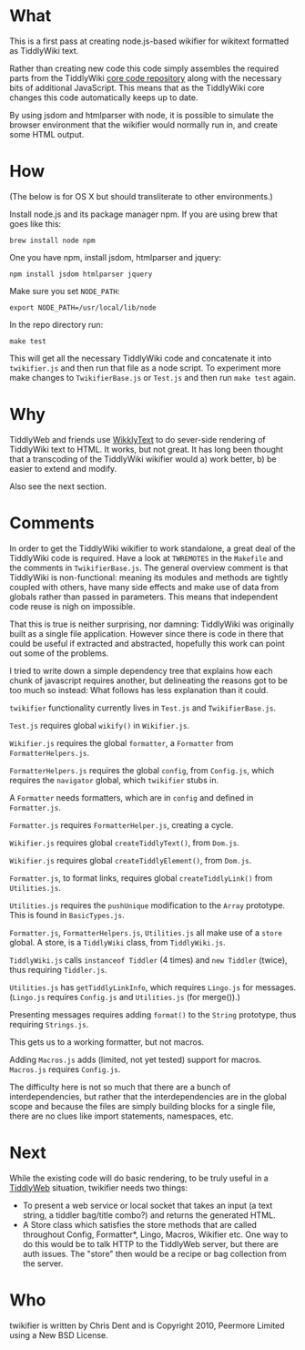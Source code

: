 # What

This is a first pass at creating node.js-based wikifier for wikitext
formatted as TiddlyWiki text.

Rather than creating new code this code simply assembles the required
parts from the TiddlyWiki
[core code repository](http://svn.tiddlywiki.org/Trunk/core/js/) along
with the necessary bits of additional JavaScript. This means that as
the TiddlyWiki core changes this code automatically keeps up to date.

By using jsdom and htmlparser with node, it is possible to simulate the
browser environment that the wikifier would normally run in, and create
some HTML output.

# How

(The below is for OS X but should transliterate to other environments.)

Install node.js and its package manager npm. If you are using brew that
goes like this:

    brew install node npm

One you have npm, install jsdom, htmlparser and jquery:

    npm install jsdom htmlparser jquery

Make sure you set `NODE_PATH`:

    export NODE_PATH=/usr/local/lib/node

In the repo directory run:

    make test

This will get all the necessary TiddlyWiki code and concatenate it into
`twikifier.js` and then run that file as a node script. To experiment more
make changes to `TwikifierBase.js` or `Test.js` and then run `make test` again.

# Why

TiddlyWeb and friends use [WikklyText](http://wikklytext.com/) to do sever-side
rendering of TiddlyWiki text to HTML. It works, but not great. It has long been
thought that a transcoding of the TiddlyWiki wikifier would a) work better,
b) be easier to extend and modify.

Also see the next section.

# Comments

In order to get the TiddlyWiki wikifier to work standalone, a great deal
of the TiddlyWiki code is required. Have a look at `TWREMOTES` in the
`Makefile` and the comments in `TwikifierBase.js`. The general overview
comment is that TiddlyWiki is non-functional: meaning its modules and methods
are tightly coupled with others, have many side effects and make use of 
data from globals rather than passed in parameters. This means that independent
code reuse is nigh on impossible.

That this is true is neither surprising, nor damning: TiddlyWiki was originally
built as a single file application. However since there is code in
there that could be useful if extracted and abstracted, hopefully this work
can point out some of the problems.

I tried to write down a simple dependency tree that explains how each
chunk of javascript requires another, but delineating the reasons got to be
too much so instead: What follows has less explanation than it could.

`twikifier` functionality currently lives in `Test.js` and `TwikifierBase.js`.

`Test.js` requires global `wikify()` in `Wikifier.js`.

`Wikifier.js` requires the global `formatter`, a `Formatter` from `FormatterHelpers.js`.

`FormatterHelpers.js` requires the global `config`, from `Config.js`, which requires the `navigator` global, which `twikifier` stubs in.

A `Formatter` needs formatters, which are in `config` and defined in `Formatter.js`.

`Formatter.js` requires `FormatterHelper.js`, creating a cycle.

`Wikifier.js` requires global `createTiddlyText()`, from `Dom.js`.

`Wikifier.js` requires global `createTiddlyElement()`, from `Dom.js`.

`Formatter.js`, to format links, requires global `createTiddlyLink()` from `Utilities.js`.

`Utilities.js` requires the `pushUnique` modification to the `Array` prototype. This is found in `BasicTypes.js`.

`Formatter.js`, `FormatterHelpers.js`, `Utilities.js` all make use of a `store` global. A store, is a `TiddlyWiki` class, from `TiddlyWiki.js`.

`TiddlyWiki.js` calls `instanceof Tiddler` (4 times) and `new Tiddler` (twice), thus requiring `Tiddler.js`.

`Utilities.js` has `getTiddlyLinkInfo`, which requires `Lingo.js` for messages.
(`Lingo.js` requires `Config.js` and `Utilities.js` (for merge()).)

Presenting messages requires adding `format()` to the `String` prototype, thus requiring `Strings.js`.

This gets us to a working formatter, but not macros.

Adding `Macros.js` adds (limited, not yet tested) support for macros. `Macros.js` requires `Config.js`.

The difficulty here is not so much that there are a bunch of interdependencies,
but rather that the interdependencies are in the global scope and because
the files are simply building blocks for a single file, there are no clues
like import statements, namespaces, etc.

# Next

While the existing code will do basic rendering, to be truly useful
in a [TiddlyWeb](http://tiddlyweb.com/) situation, twikifier
needs two things:

* To present a web service or local socket that takes an input (a text
  string, a tiddler bag/title combo?) and returns the generated HTML.
* A Store class which satisfies the store methods that are called
  throughout Config, Formatter*, Lingo, Macros, Wikifier etc. One way 
  to do this would be to talk HTTP to the TiddlyWeb server, but there
  are auth issues. The "store" then would be a recipe or bag collection
  from the server.

# Who

twikifier is written by Chris Dent and is Copyright 2010, Peermore Limited
using a New BSD License.
